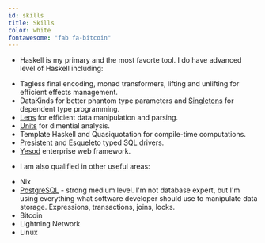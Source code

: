 ```yaml
---
id: skills
title: Skills
color: white
fontawesome: "fab fa-bitcoin"
---
```


<ul class="no-bullet"><li>Haskell is my primary and the most favorte tool. I do have advanced level of Haskell including:</li></ul>

- Tagless final encoding, monad transformers, lifting and unlifting for efficient effects management.
- DataKinds for better phantom type parameters and [Singletons](https://hackage.haskell.org/package/singletons) for dependent type programming.
- [Lens](https://hackage.haskell.org/package/microlens) for efficient data manipulation and parsing.
- [Units](https://hackage.haskell.org/package/units) for dimential analysis.
- Template Haskell and Quasiquotation for compile-time computations.
- [Presistent](https://hackage.haskell.org/package/persistent) and [Esqueleto](https://hackage.haskell.org/package/esqueleto) typed SQL drivers.
- [Yesod](https://www.yesodweb.com/) enterprise web framework.

<ul class="no-bullet"><li>I am also qualified in other useful areas:</li></ul>

- Nix
- [PostgreSQL](https://www.postgresql.org/) - strong medium level. I'm not database expert, but I'm using everything what software developer should use to manipulate data storage. Expressions, transactions, joins, locks.
- Bitcoin
- Lightning Network
- Linux
